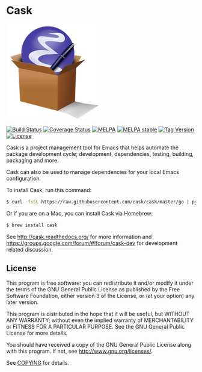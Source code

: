 # Cask

![Cask](cask.png)

[![Build Status](https://travis-ci.org/cask/cask.svg)](https://travis-ci.org/cask/cask)
[![Coverage Status](https://coveralls.io/repos/cask/cask/badge.svg)](https://coveralls.io/r/cask/cask)
[![MELPA](http://melpa.org/packages/cask-badge.svg)](http://melpa.org/#/cask)
[![MELPA stable](http://stable.melpa.org/packages/cask-badge.svg)](http://stable.melpa.org/#/cask)
[![Tag Version](https://img.shields.io/github/tag/cask/cask.svg)](https://github.com/cask/cask/tags)
[![License](http://img.shields.io/:license-gpl3-blue.svg)](http://www.gnu.org/licenses/gpl-3.0.html)

Cask is a project management tool for Emacs that helps automate the
package development cycle; development, dependencies, testing,
building, packaging and more.

Cask can also be used to manage dependencies for your local Emacs
configuration.

To install Cask, run this command:

```bash
$ curl -fsSL https://raw.githubusercontent.com/cask/cask/master/go | python
```

Or if you are on a Mac, you can install Cask via Homebrew:

```bash
$ brew install cask
```

See <http://cask.readthedocs.org/> for more information and
<https://groups.google.com/forum/#!forum/cask-dev> for development
related discussion.

## License

This program is free software: you can redistribute it and/or modify it under
the terms of the GNU General Public License as published by the Free Software
Foundation, either version 3 of the License, or (at your option) any later
version.

This program is distributed in the hope that it will be useful, but WITHOUT ANY
WARRANTY; without even the implied warranty of MERCHANTABILITY or FITNESS FOR A
PARTICULAR PURPOSE.  See the GNU General Public License for more details.

You should have received a copy of the GNU General Public License along with
this program.  If not, see http://www.gnu.org/licenses/.

See [COPYING](https://github.com/cask/cask/blob/master/COPYING) for details.
